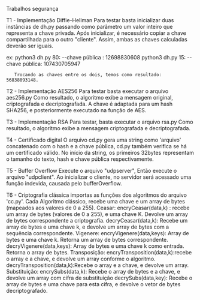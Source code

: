  Trabalhos segurança


T1 - Implementação Diffie-Hellman
   Para testar basta inicializar duas instâncias de dh.py passando como parâmetro um valor inteiro que representa a chave privada.
   Após inicializar, é necessário copiar a chave compartilhada para o outro "cliente". Assim, ambas as chaves calculadas deverão ser iguais.
   
   
   ex: python3 dh.py 80:
       	       --chave pública : 12698830608 
       python3 dh.py 15:
       	       --chave pública: 107430705947


       Trocando as chaves entre os dois, temos como resultado: 56838093148.
       
 T2 - Implementação AES256
 	Para testar basta executar o arquivo aes256.py
 	Como resultado, o algoritmo exibe a mensagem original, criptografada e decriptografada.
 	A chave é adaptada para um hash SHA256, e posteriormente executado na função de AES.
 	
 T3 - Implementação RSA
 	Para testar, basta executar o arquivo rsa.py
 	Como resultado, o algoritmo exibe a mensagem criptografada e decriptografada.
 	
 T4 - Certificado digital
      	O arquivo cd.py gera uma string como 'arquivo' concatenado com o hash e a chave pública, cd.py também verifica se há um certificado válido. No início da string, os primeiros 32bytes representam o tamanho do texto, hash e chave pública respectivamente.
 
 T5 - Buffer Overflow
        Execute o arquivo "udpserver",
        Então execute o arquivo "udpclient".
        Ao inicializar o cliente, no servidor será acessado uma função indevida, causada pelo bufferOverflow.
        
T6 - Criptografia clássica
	importas as funções dos algoritmos do arquivo 'cc.py'. Cada Algoritmo clássico, recebe uma chave e um array de bytes (mapeados aos valores de 0 a 255).
	Ceasar:
		encryCeasar(data,k) : recebe um array de bytes (valores de 0 a 255), e uma chave K. Devolve um array de bytes correspondente a criptografia.
		decryCeasar(data,k): Recebe um array de bytes e uma chave k, e devolve um array de bytes com a sequência correspondente.
	Vigenere:
		encryVigenere(data,keys): Array de bytes e uma chave k. Retorna um array de bytes correspondente.
		decryVigenere(data,keys): Array de bytes e uma chave k como entrada. Retorna o array de bytes.
	Transposição:
		encryTransposition(data,k):recebe o array e a chave, e devolve um array conforme o algoritmo.
		decryTransposition(data,k):Recebe o array e a chave, e devolve um array.
	Substituição:
		encrySubs(data,k): Recebe o array de bytes e a chave, e devolve um array com cifra de substituição 
		decrySubs(data,key): Recebe o array de bytes e uma chave para esta cifra, e devolve o vetor de bytes decriptografado.
	
 
 
 